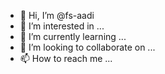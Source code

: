- 👋 Hi, I’m @fs-aadi
- 👀 I’m interested in ...
- 🌱 I’m currently learning ...
- 💞️ I’m looking to collaborate on ...
- 📫 How to reach me ...

<!---
fs-aadi/fs-aadi is a ✨ special ✨ repository because its `README.md` (this file) appears on your GitHub profile.
You can click the Preview link to take a look at your changes.
--->
